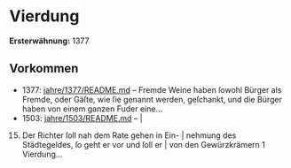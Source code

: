 # Vierdung

**Ersterwähnung:** 1377

## Vorkommen
- 1377: [jahre/1377/README.md](../jahre/1377/README.md) – Fremde Weine haben ſowohl Bürger als Fremde, oder
Gäſte, wie ſie genannt werden, geſchankt, und die Bürger
haben von einem ganzen Fuder eine...
- 1503: [jahre/1503/README.md](../jahre/1503/README.md) – |

15) Der Richter ſoll nah dem Rate gehen in Ein- |
nehmung des Städtegeldes, ſo geht er vor und ſoll er |
von den Gewürzkrämern 1 Vierdung...
